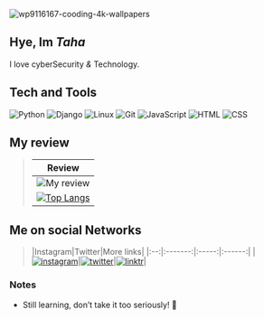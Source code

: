![wp9116167-cooding-4k-wallpapers](https://github.com/user-attachments/assets/ba45afe1-58d0-438a-8803-aa907da4e57b)


## Hye, Im _Taha_
I love cyberSecurity _&_ Technology.

## Tech and Tools

![Python](https://img.shields.io/badge/Python-blue?logo=python)
![Django](https://img.shields.io/badge/Django-green?logo=django)
![Linux](https://img.shields.io/badge/Linux-black?logo=linux)
![Git](https://img.shields.io/badge/Git-red?logo=git)
![JavaScript](https://img.shields.io/badge/JavaScript-yellow?logo=javascript)
![HTML](https://img.shields.io/badge/HTML5-orange?logo=html5)
![CSS](https://img.shields.io/badge/CSS3-blue?logo=css3)




## My review

> |Review|
> |:----:|
> |![My review](https://github-readme-stats.vercel.app/api?username=m2007taha&show_icons=true&count_private=true)|
> |[![Top Langs](https://github-readme-stats.vercel.app/api/top-langs/?username=m2007taha&layout=compact)](https://github.com/anuraghazra/github-readme-stats)|







## Me on social Networks
> |Instagram|Twitter|More links|
> |:--:|:-------:|:-----:|:------:|
> |[![instagram](https://www.citypng.com/public/uploads/preview/png-red-neon-instagram-logo-icon-701751695041030u9chlqcljz.png)](https://www.instagram.com/m2007taha)|[![twitter](https://www.citypng.com/public/uploads/preview/hd-twitter-x-new-round-logo-icon-png-735811696672818gyupnncahh.png)](https://twitter.com/userMtaha)|[![linktr](https://assets.production.linktr.ee/4491f8ee33e206e151c91190c1fff1ec857390f2/favicon/favicon.png)](https://t.me/bitorbit)|


### Notes

- Still learning, don’t take it too seriously! 🚀
